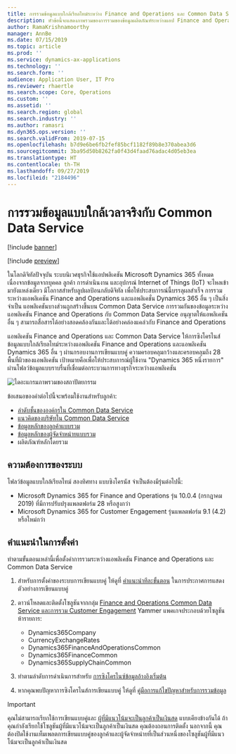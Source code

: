 ```yaml
---
title: การรวมข้อมูลแบบใกล้เรียลไทม์ระหว่าง Finance and Operations และ Common Data Service
description: หัวข้อนี้จะแสดงภาพรวมของการรวมของข้อมูลผลิตภัณฑ์ระหว่างแอป Finance and Operations และ Common Data Service
author: RamaKrishnamoorthy
manager: AnnBe
ms.date: 07/15/2019
ms.topic: article
ms.prod: ''
ms.service: dynamics-ax-applications
ms.technology: ''
ms.search.form: ''
audience: Application User, IT Pro
ms.reviewer: rhaertle
ms.search.scope: Core, Operations
ms.custom: ''
ms.assetid: ''
ms.search.region: global
ms.search.industry: ''
ms.author: ramasri
ms.dyn365.ops.version: ''
ms.search.validFrom: 2019-07-15
ms.openlocfilehash: b7d9e6be6fb2fef85bcf1182f89b8e370abea3d6
ms.sourcegitcommit: 3ba95d50b8262fa0f43d4faad76adac4d05eb3ea
ms.translationtype: HT
ms.contentlocale: th-TH
ms.lasthandoff: 09/27/2019
ms.locfileid: "2184496"
---
```

# <a name="near-real-time-data-integration-with-common-data-service"></a>การรวมข้อมูลแบบใกล้เวลาจริงกับ Common Data Service

[!include [banner](../includes/banner.md)]

[!include [preview](../includes/preview-banner.md)]

ในโลกดิจิทัลปัจจุบัน ระบบนิเวศธุรกิจใช้แอปพลิเคชัน Microsoft Dynamics 365 ทั้งหมด เนื่องจากข้อมูลจากบุคคล ลูกค้า การดำเนินงาน และอุปกรณ์ Internet of Things (IoT) จะไหลเข้ามายังแหล่งเดียว มีโอกาสสำหรับลูปผลป้อนกลับดิจิทัล เพื่อให้ประสบการณ์นี้บรรลุผลสำเร็จ การรวมระหว่างแอพลิเคชัน Finance and Operations และแอพลิเคชั่น Dynamics 365 อื่น ๆ เป็นสิ่งจำเป็น แอพลิเคชันบางส่วนถูกสร้างขึ้นบน Common Data Service การรวมกันของข้อมูลระหว่างแอพลิเคชัน Finance and Operations กับ Common Data Service อนุญาตให้แอพลิเคชันอื่น ๆ สามารถสื่อสารได้อย่างสอดคล้องกันและได้อย่างคล่องแคล่วกับ Finance and Operations

แอพลิเคชัน Finance and Operations และ Common Data Service ให้การซิงโครไนส์ข้อมูลแบบใกล้เรียลไทม์ระหว่างแอพลิเคชัน Finance and Operations และแอพลิเคชัน Dynamics 365 อื่น ๆ ผ่านกรอบงานการเขียนแบบคู่ ความครอบคลุมกว้างและครอบคลุมถึง 28 พื้นที่ผิวของแอพลิเคชัน เป้าหมายคือเพื่อให้ประสบการณ์ผู้ใช้งาน "Dynamics 365 หนึ่งรายการ" ผ่านโฟลว์ข้อมูลแบบราบรื่นที่เชื่อมต่อกระบวนการทางธุรกิจระหว่างแอพลิเคชัน

![ไดอะแกรมภาพรวมของสถาปัตยกรรม](media/dual-write-overview.jpg)

ข้อเสนอของค่าต่อไปนี้จะพร้อมใช้งานสำหรับลูกค้า:

+ [ลำดับชั้นขององค์กรใน Common Data Service](dual-write-organization.md)
+ [แนวคิดของบริษัทใน Common Data Service](dual-write-company.md)
+ [ข้อมูลหลักของลูกค้าแบบรวม](dual-write-customer.md)
+ [ข้อมูลหลักของผู้จัดจำหน่ายแบบรวม](dual-write-vendor.md)
+ ผลิตภัณฑ์หลักโดยรวม

## <a name="system-requirements"></a>ความต้องการของระบบ

โฟลว์ข้อมูลแบบใกล้เรียลไทม์ สองทิศทาง แบบซิงโครนัส จำเป็นต้องมีรุ่นต่อไปนี้:

+ Microsoft Dynamics 365 for Finance and Operations รุ่น 10.0.4 (กรกฎาคม 2019) ที่มีการปรับปรุงแพลตฟอร์ม 28 หรือสูงกว่า
+ Microsoft Dynamics 365 for Customer Engagement รุ่นแพลตฟอร์ม 9.1 (4.2) หรือใหม่กว่า

## <a name="setup-instructions"></a>คำแนะนำในการตั้งค่า

ทำตามขั้นตอนเหล่านี้เพื่อตั้งค่าการรวมระหว่างแอพลิเคชัน Finance and Operations และ Common Data Service
    
1. สำหรับการตั้งค่าของระบบการเขียนแบบคู่ ให้ดูที่ [คำแนะนำทีละขั้นตอน](https://aka.ms/dualwrite-docs) ในการประกาศการแสดงตัวอย่างการเขียนแบบคู่
2. ดาวน์โหลดและติดตั้งโซลูชันจากกลุ่ม [Finance and Operations Common Data Service และการรวม Customer Engagement](https://www.yammer.com/dynamicsaxfeedbackprograms/#/threads/inGroup?type=in_group&feedId=66052096) Yammer แพคเกจประกอบด้วยโซลูชันห้ารายการ:

    + Dynamics365Company
    + CurrencyExchangeRates
    + Dynamics365FinanceAndOperationsCommon
    + Dynamics365FinanceCommon
    + Dynamics365SupplyChainCommon

3. ทำตามลำดับการดำเนินการสำหรับ [การซิงโครไนซ์ข้อมูลอ้างอิงเริ่มต้น](dual-write-initial.md)
4. หากคุณพบปัญหาการซิงโครไนส์การเขียนแบบคู่ ให้ดูที่ [คู่มือการแก้ไขปัญหาสำหรับการรวมข้อมูล](dual-write-troubleshooting.md)

> [!IMPORTANT]
> คุณไม่สามารถเรียกใช้การเขียนแบบคู่และ [ผู้ที่มีแนวโน้มจะเป็นลูกค้าเป็นเงินสด](https://docs.microsoft.com/dynamics365/unified-operations/supply-chain/sales-marketing/accounts-template-mapping-direct) แบบเคียงข้างกันได้ ถ้าคุณกำลังเรียกใช้โซลูชันผู้ที่มีแนวโน้มจะเป็นลูกค้าเป็นเงินสด คุณต้องถอนการติดตั้ง นอกจากนี้ คุณต้องปิดใช้งานเท็มเพลตการเขียนแบบคู่ของลูกค้าและผู้จัดจำหน่ายที่เป็นส่วนหนึ่งของโซลูชันผู้ที่มีแนวโน้มจะเป็นลูกค้าเป็นเงินสด
